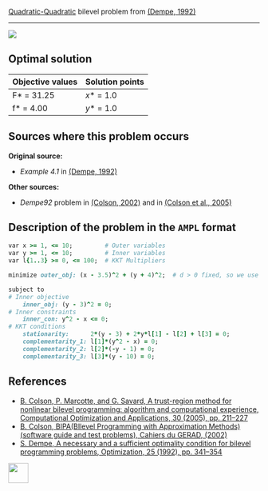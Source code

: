 [Quadratic-Quadratic](/BASBLib/QP-QP-problems) bilevel problem from [(Dempe, 1992)][Dempe, 1992]

---

![](/BASBLib/images/d_1992_01_eq.jpg)

## Optimal solution

Objective values   | Solution points         |
------------------ | ----------------------- |
F* = 31.25         | _x_* = 1.0              |
f* = 4.00          | _y_* = 1.0              |

## Sources where this problem occurs

__Original source:__

 - _Example 4.1_ in [(Dempe, 1992)][Dempe, 1992]

__Other sources:__

 - _Dempe92_ problem in [(Colson, 2002)][Colson, 2002] and in [(Colson et al., 2005)][Colson et al., 2005]

## Description of the problem in the `AMPL` format

```ruby
var x >= 1, <= 10;         # Outer variables
var y >= 1, <= 10;         # Inner variables
var l{1..3} >= 0, <= 100;  # KKT Multipliers

minimize outer_obj: (x - 3.5)^2 + (y + 4)^2;  # d > 0 fixed, so we use d = 1

subject to
# Inner objective
    inner_obj: (y - 3)^2 = 0;
# Inner constraints
    inner_con: y^2 - x <= 0;
# KKT conditions
    stationarity:      2*(y - 3) + 2*y*l[1] - l[2] + l[3] = 0;
    complementarity_1: l[1]*(y^2 - x) = 0;
    complementarity_2: l[2]*(-y - 1) = 0;
    complementarity_3: l[3]*(y - 10) = 0;
```

##  References

 - [B. Colson, P. Marcotte, and G. Savard, A trust-region method for nonlinear bilevel programming: algorithm and computational experience, Computational Optimization and Applications, 30 (2005), pp. 211–227](https://doi.org/10.1007/s10589-005-4612-4)
 - [B. Colson, BIPA(BIlevel Programming with Approximation Methods)(software guide and test problems), Cahiers du GERAD, (2002)](https://www.gerad.ca/en/papers/G-2002-37/view)
 - [S. Dempe, A necessary and a sufficient optimality condition for bilevel programming problems, Optimization, 25 (1992), pp. 341–354](https://doi.org/10.1080/02331939208843831)

[<img src="http://www.interupgrade.com/images/pfeil-backbutton.png" width="40" height="40">](/BASBLib/QP-QP-problems "Back to summary of QP-QP bilevel problems")

[Colson, 2002]: https://www.gerad.ca/en/papers/G-2002-37/view
[Colson et al., 2005]: https://doi.org/10.1007/s10589-005-4612-4
[Dempe, 1992]: https://doi.org/10.1080/02331939208843831

